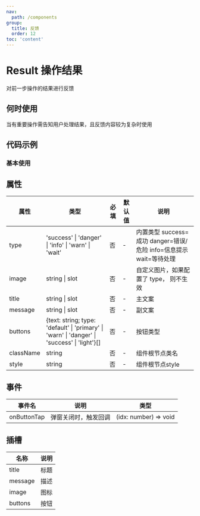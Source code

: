 ```yaml
---
nav:
  path: /components
group:
  title: 反馈
  order: 12
toc: 'content'
---
```

          
# Result 操作结果
对前一步操作的结果进行反馈
## 何时使用
当有重要操作需告知用户处理结果，且反馈内容较为复杂时使用
## 代码示例
### 基本使用
<code src='../../demo/pages/Result'></code>


    
## 属性
| 属性 | 类型 | 必填 | 默认值 | 说明 |
| -----|-----|-----|-----|----- |
| type | 'success' &verbar; 'danger' &verbar; 'info' &verbar; 'warn' &verbar; 'wait' | 否 | - | 内置类型 success=成功 danger=错误/危险 info=信息提示 wait=等待处理 |
| image | string &verbar; slot | 否 | - | 自定义图片，如果配置了 type， 则不生效 |
| title | string &verbar; slot | 否 | - | 主文案 |
| message | string &verbar; slot | 否 | - | 副文案 |
| buttons | {text: string; type: 'default' &verbar; 'primary' &verbar; 'warn' &verbar; 'danger' &verbar; 'success' &verbar; 'light'}[] | 否 | - | 按钮类型 |
| className | string | 否 | - | 组件根节点类名 |
| style | string | 否 | - | 组件根节点style |

## 事件

| 事件名 | 说明 | 类型 |
| -----|-----|-----|
| onButtonTap | 弹窗关闭时，触发回调 | (idx: number) => void |

## 插槽
| 名称 | 说明 |
| ----|----|
| title | 标题 |
| message | 描述 |
| image | 图标 |
| buttons | 按钮 |